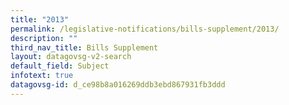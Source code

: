 ```yaml
---
title: "2013"
permalink: /legislative-notifications/bills-supplement/2013/
description: ""
third_nav_title: Bills Supplement
layout: datagovsg-v2-search
default_field: Subject
infotext: true
datagovsg-id: d_ce98b8a016269ddb3ebd867931fb3ddd
---
```

